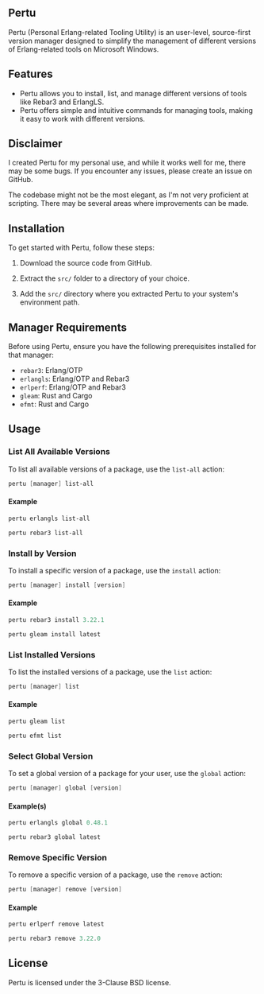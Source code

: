 ## Pertu

Pertu (Personal Erlang-related Tooling Utility) is an user-level, source-first version manager designed to simplify the management of different versions of Erlang-related tools on Microsoft Windows.

## Features

- Pertu allows you to install, list, and manage different versions of tools like Rebar3 and ErlangLS.
- Pertu offers simple and intuitive commands for managing tools, making it easy to work with different versions.

## Disclaimer

I created Pertu for my personal use, and while it works well for me, there may be some bugs. If you encounter any issues, please create an issue on GitHub.

The codebase might not be the most elegant, as I'm not very proficient at scripting. There may be several areas where improvements can be made.

## Installation

To get started with Pertu, follow these steps:

1. Download the source code from GitHub.

2. Extract the `src/` folder to a directory of your choice.

3. Add the `src/` directory where you extracted Pertu to your system's environment path.

## Manager Requirements

Before using Pertu, ensure you have the following prerequisites installed for that manager:

- `rebar3`: Erlang/OTP
- `erlangls`: Erlang/OTP and Rebar3
- `erlperf`: Erlang/OTP and Rebar3
- `gleam`: Rust and Cargo
- `efmt`: Rust and Cargo

## Usage

### List All Available Versions

To list all available versions of a package, use the `list-all` action:

```powershell
pertu [manager] list-all
```

#### Example

```powershell
pertu erlangls list-all
```

```powershell
pertu rebar3 list-all
```

### Install by Version

To install a specific version of a package, use the `install` action:

```powershell
pertu [manager] install [version]
```

#### Example

```powershell
pertu rebar3 install 3.22.1
```

```powershell
pertu gleam install latest
```

### List Installed Versions

To list the installed versions of a package, use the `list` action:

```powershell
pertu [manager] list
```

#### Example

```powershell
pertu gleam list
```

```powershell
pertu efmt list
```

### Select Global Version

To set a global version of a package for your user, use the `global` action:

```powershell
pertu [manager] global [version]
```

#### Example(s)

```powershell
pertu erlangls global 0.48.1
```

```powershell
pertu rebar3 global latest
```

### Remove Specific Version

To remove a specific version of a package, use the `remove` action:

```powershell
pertu [manager] remove [version]
```

#### Example

```powershell
pertu erlperf remove latest
```

```powershell
pertu rebar3 remove 3.22.0
```

## License

Pertu is licensed under the 3-Clause BSD license.
